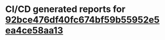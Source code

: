 # CI/CD generated reports for [92bce476df40fc674bf59b55952e5ea4ce58aa13](https://github.com/hydephp/develop/commit/92bce476df40fc674bf59b55952e5ea4ce58aa13)
